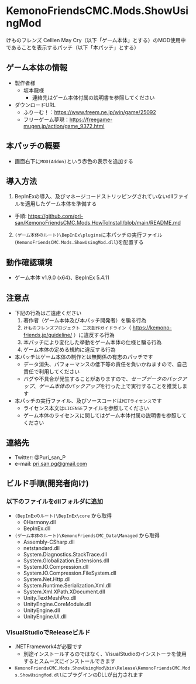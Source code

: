 # KemonoFriendsCMC.Mods.ShowUsingMod
けものフレンズ Cellien May Cry（以下「ゲーム本体」とする）のMOD使用中であることを表示するパッチ（以下「本パッチ」とする）

## ゲーム本体の情報
* 製作者様
  * 坂本龍様
    * 連絡先はゲーム本体付属の説明書を参照してください
* ダウンロードURL
  * ふりーむ！：https://www.freem.ne.jp/win/game/25092
  * フリーゲーム夢現：https://freegame-mugen.jp/action/game_9372.html

## 本パッチの概要

* 画面右下に`MOD(Addon)`という赤色の表示を追加する

## 導入方法

1. BepInExの導入、及びマネージコードストリッピングされていないdllファイルを適用したゲーム本体を準備する
  * 手順: https://github.com/pri-san/KemonoFriendsCMC.Mods.HowToInstall/blob/main/README.md
2. `(ゲーム本体のルート)\BepInEx\plugins`に本パッチの実行ファイル(`KemonoFriendsCMC.Mods.ShowUsingMod.dll`)を配置する

## 動作確認環境

* ゲーム本体 v1.9.0 (x64)、BepInEx 5.4.11

## 注意点

* 下記の行為はご遠慮ください
  1. 著作者（ゲーム本体及び本パッチ開発者）を騙る行為
  2. `けものフレンズプロジェクト 二次創作ガイドライン`（ https://kemono-friends.jp/guideline/ ）に違反する行為
  3. 本パッチにより変化した挙動をゲーム本体の仕様と騙る行為
  4. ゲーム本体の定める規約に違反する行為
* 本パッチはゲーム本体の制作とは無関係の有志のパッチです
  * データ消失、パフォーマンスの低下等の責任を負いかねますので、自己責任で利用してください
  * バグや不具合が発生することがありますので、*セーブデータのバックアップ*、*ゲーム本体のバックアップ*を行った上で実行することを推奨します
* 本パッチの実行ファイル、及びソースコードは`MITライセンス`です
  * ライセンス本文は`LICENSE`ファイルを参照してください
  * ゲーム本体のライセンスに関してはゲーム本体付属の説明書を参照してください

## 連絡先

* Twitter: @Puri_san_P
* e-mail: pri.san.pg@gmail.com

## ビルド手順(開発者向け)

### 以下のファイルをdllフォルダに追加

* `(BepInExのルート)\BepInEx\core` から取得
  * 0Harmony.dll
  * BepInEx.dll
* `(ゲーム本体のルート)\KemonoFriendsCMC_Data\Managed` から取得
  * Assembly-CSharp.dll
  * netstandard.dll
  * System.Diagnostics.StackTrace.dll
  * System.Globalization.Extensions.dll
  * System.IO.Compression.dll
  * System.IO.Compression.FileSystem.dll
  * System.Net.Http.dll
  * System.Runtime.Serialization.Xml.dll
  * System.Xml.XPath.XDocument.dll
  * Unity.TextMeshPro.dll
  * UnityEngine.CoreModule.dll
  * UnityEngine.dll
  * UnityEngine.UI.dll

### VisualStudioでReleaseビルド

* .NETFramework4が必要です
  * 別途インストールするのではなく、VisualStudioのインストーラを使用するとスムーズにインストールできます
* `KemonoFriendsCMC.Mods.ShowUsingMod\bin\Release\KemonoFriendsCMC.Mods.ShowUsingMod.dll`にプラグインのDLLが出力されます
